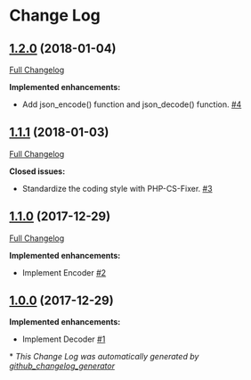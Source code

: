 # Change Log

## [1.2.0](https://github.com/suin/php-json/tree/1.2.0) (2018-01-04)
[Full Changelog](https://github.com/suin/php-json/compare/1.1.1...1.2.0)

**Implemented enhancements:**

- Add json\_encode\(\) function and json\_decode\(\) function. [\#4](https://github.com/suin/php-json/issues/4)

## [1.1.1](https://github.com/suin/php-json/tree/1.1.1) (2018-01-03)
[Full Changelog](https://github.com/suin/php-json/compare/1.1.0...1.1.1)

**Closed issues:**

- Standardize the coding style with PHP-CS-Fixer. [\#3](https://github.com/suin/php-json/issues/3)

## [1.1.0](https://github.com/suin/php-json/tree/1.1.0) (2017-12-29)
[Full Changelog](https://github.com/suin/php-json/compare/1.0.0...1.1.0)

**Implemented enhancements:**

- Implement Encoder [\#2](https://github.com/suin/php-json/issues/2)

## [1.0.0](https://github.com/suin/php-json/tree/1.0.0) (2017-12-29)
**Implemented enhancements:**

- Implement Decoder [\#1](https://github.com/suin/php-json/issues/1)



\* *This Change Log was automatically generated by [github_changelog_generator](https://github.com/skywinder/Github-Changelog-Generator)*